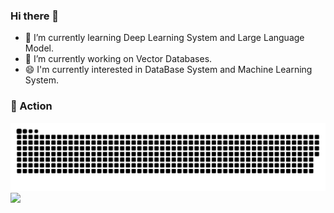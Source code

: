 ### Hi there 👋

<!--
**SplashCloud/SplashCloud** is a ✨ _special_ ✨ repository because its `README.md` (this file) appears on your GitHub profile.

Here are some ideas to get you started:
- 🔭 I’m currently working on ...
- 🌱 I’m currently learning ...
- 👯 I’m looking to collaborate on ...
- 🤔 I’m looking for help with ...
- 💬 Ask me about ...
- 📫 How to reach me: ...
- 😄 Pronouns: ...
- ⚡ Fun fact: ...
-->

<!-- I am Zheng HanChao, majoring in Software Engineering at NanJing University. -->

- 🌱 I’m currently learning Deep Learning System and Large Language Model.
- 🔭 I’m currently working on Vector Databases.
- 😄 I'm currently interested in DataBase System and Machine Learning System.
<!-- - 💬 I'm currently recording my learning in [![ICDE](https://img.shields.io/badge/Homepage-ICDE-blue)](https://SplashCloud.github.io/) and [![CSDN](https://img.shields.io/badge/Blog-CSDN-orange)](https://blog.csdn.net/m0_57225567?type=blog) -->

<!--
### 📫 Github Overview
<div align="center"> 
  <img height="150px" src="https://github-readme-stats.vercel.app/api?username=SplashCloud&hide_border=true&show_icons=trueline_height=21&theme=dracula" />
  <img height="150px" src="https://github-readme-stats.vercel.app/api/top-langs/?username=SplashCloud&hide=html,css&hide_border=true&layout=compact&langs_count=6&theme=dracula" /> 
</div>
-->

### 🚀 Action
![](https://raw.githubusercontent.com/SplashCloud/SplashCloud/main/assets/github-contribution-grid-snake.svg)
![](https://activity-graph.herokuapp.com/graph?username=SplashCloud&theme=github)
